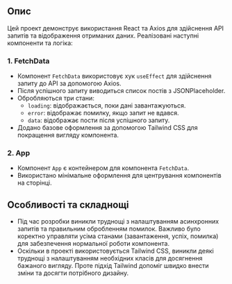 ## Опис

Цей проект демонструє використання React та Axios для здійснення API запитів та відображення отриманих даних. Реалізовані наступні компоненти та логіка:

### 1. **FetchData**

- Компонент `FetchData` використовує хук `useEffect` для здійснення запиту до API за допомогою Axios.
- Після успішного запиту виводиться список постів з JSONPlaceholder.
- Обробляються три стани:
  - `loading`: відображається, поки дані завантажуються.
  - `error`: відображає помилку, якщо запит не вдався.
  - `data`: відображає пости після успішного запиту.
- Додано базове оформлення за допомогою Tailwind CSS для покращення вигляду компонента.

### 2. **App**

- Компонент `App` є контейнером для компонента `FetchData`.
- Використано мінімальне оформлення для центрування компонентів на сторінці.

## Особливості та складнощі

- Під час розробки виникли труднощі з налаштуванням асинхронних запитів та правильним обробленням помилок. Важливо було коректно управляти усіма станами (завантаження, успіх, помилка) для забезпечення нормальної роботи компонента.
- Оскільки в проекті використовується Tailwind CSS, виникли деякі труднощі з налаштуванням необхідних класів для досягнення бажаного вигляду. Проте підхід Tailwind допоміг швидко внести зміни та досягти потрібного дизайну.
